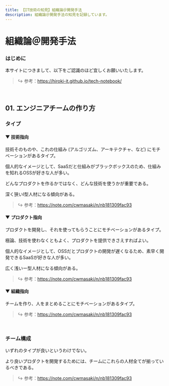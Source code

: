 ```yaml
---
title: 【IT技術の知見】組織論＠開発手法
description: 組織論＠開発手法の知見を記録しています。
---
```


# 組織論＠開発手法

### はじめに

本サイトにつきまして、以下をご認識のほど宜しくお願いいたします。

> ↪️ 参考：https://hiroki-it.github.io/tech-notebook/

<br>

## 01. エンジニアチームの作り方

### タイプ

#### ▼ 技術指向

技術そのものや、これの仕組み (アルゴリズム、アーキテクチャ、など) にモチベーションがあるタイプ。

個人的なイメージとして、SaaSだと仕組みがブラックボックスのため、仕組みを知れるOSSが好きな人が多い。

どんなプロダクトを作るかではなく、どんな技術を使うかが重要である。

深く狭いI型人材になる傾向がある。

> ↪️ 参考：https://note.com/cwmasaki/n/nb181309fac93

#### ▼ プロダクト指向

プロダクトを開発し、それを使ってもらうことにモチベーションがあるタイプ。

極論、技術を使わなくともよく、プロダクトを提供できさえすればよい。

個人的なイメージとして、OSSだとプロダクトの開発が遅くなるため、素早く開発できるSaaSが好きな人が多い。

広く浅いー型人材になる傾向がある。

> ↪️ 参考：https://note.com/cwmasaki/n/nb181309fac93

#### ▼ 組織指向

チームを作り、人をまとめることにモチベーションがあるタイプ。

> ↪️ 参考：https://note.com/cwmasaki/n/nb181309fac93

<br>

### チーム構成

いずれのタイプが良いというわけでない。

より良いプロダクトを開発するためには、チームにこれらの人材全てが揃っているべきである。

> ↪️ 参考：https://note.com/cwmasaki/n/nb181309fac93

<br>
